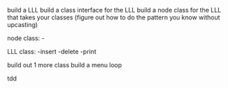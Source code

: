 build a LLL
    build a class interface for the LLL
    build a node class for the LLL that takes your classes (figure out how to do the pattern you know without upcasting)

node class:
    -

LLL class:
    -insert
    -delete
    -print

build out 1 more class
build a menu loop

tdd